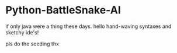# Python-BattleSnake-AI

if only java were a thing these days. hello hand-waving syntaxes and sketchy ide's!

pls do the seeding thx
